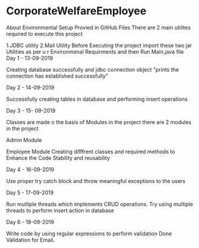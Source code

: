 # CorporateWelfareEmployee
 About Environmental Setup Provied in GitHub Files
There are 2 main utilites required to execute this project

1.JDBC utility
2.Mail Utility Before Executing the project import these two jar Utilities as per u r Environmenal Requirments and then Run Main.java file
Day 1 - 13-09-2019

Creating database successfully and jdbc connection object "prints the connection has established successfully"

Day 2 - 14-09-2019

Successfully creating tables in database and performing insert operations

Day 3 - 15- 09-2019

Classes are made o the basis of Modules in the project there are 2 modules in the project

Admin Module

Employee Module Creating difffrent classes and required methods to Enhance the Code Stability and reusability

Day 4 - 16-09-2019

Use proper try catch block and throw meaningful exceptions to the users

Day 5 - 17-09-2019

Run multiple threads which implements CRUD operations. Try using multiple threads to perform insert action in database

Day 6 - 18-09-2019

Write code by using regular expressions to perform validation Done Validation for Email.
